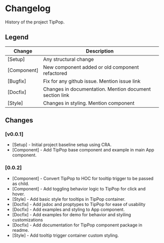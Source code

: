 # Changelog

History of the project TipPop.

## Legend

| Change      | Description                                             |
| ----------- | ------------------------------------------------------- |
| [Setup]     | Any structural change                                   |
| [Component] | New component added or old component refactored         |
| [Bugfix]    | Fix for any github issue. Mention issue link            |
| [Docfix]    | Changes in documentation. Mention document section link |
| [Style]     | Changes in styling. Mention component                   |

## Changes

### [v0.0.1]

- [Setup] - Initial project baseline setup using CRA.
- [Component] - Add TipPop base component and example in main App component.

### [0.0.2]

- [Component] - Convert TipPop to HOC for tooltip trigger to be passed as child.
- [Component] - Add toggling behavior logic to TipPop for click and hover.
- [Style] - Add basic style for tooltips in TipPop container.
- [Docfix] - Add jsdoc and proptypes to TipPop for ease of usability
- [Docfix] - Add examples and styling to App component.
- [Docfix] - Add examples for demo for behavior and styiling customizations
- [Docfix] - Add documentation for TipPop component package in readme.
- [Style] - Add tooltip trigger container custom styling.
